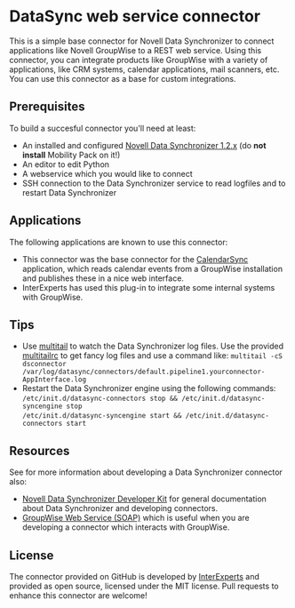 DataSync web service connector
==============================

This is a simple base connector for Novell Data Synchronizer to connect applications like Novell GroupWise to a REST web service. Using this connector, you can integrate products like GroupWise with a variety of applications, like CRM systems, calendar applications, mail scanners, etc. You can use this connector as a base for custom integrations.

Prerequisites
-------------

To build a succesful connector you'll need at least:

* An installed and configured [Novell Data Synchronizer 1.2.x](http://download.novell.com/Download?buildid=AwGj_CBABEI~) (do **not install** Mobility Pack on it!)
* An editor to edit Python
* A webservice which you would like to connect
* SSH connection to the Data Synchronizer service to read logfiles and to restart Data Synchronizer

Applications
------------

The following applications are known to use this connector:

* This connector was the base connector for the [CalendarSync](http://www.interexperts.nl/english/solutions/data-synchronizer-connectors/calendarsync) application, which reads calendar events from a GroupWise installation and publishes these in a nice web interface.
* InterExperts has used this plug-in to integrate some internal systems with GroupWise.

Tips
----

* Use [multitail](http://www.vanheusden.com/multitail/) to watch the Data Synchronizer log files.
  Use the provided [multitailrc](contrib/multitailrc) to get fancy log files and use a command like:
  `multitail -cS dsconnector /var/log/datasync/connectors/default.pipeline1.yourconnector-AppInterface.log`
* Restart the Data Synchronizer engine using the following commands:  
  `/etc/init.d/datasync-connectors stop && /etc/init.d/datasync-syncengine stop`  
  `/etc/init.d/datasync-syncengine start && /etc/init.d/datasync-connectors start`

Resources
---------

See for more information about developing a Data Synchronizer connector also:

* [Novell Data Synchronizer Developer Kit](https://www.novell.com/developer/ndk/datasynchronizer.html) for general documentation about
  Data Synchronizer and developing connectors.
* [GroupWise Web Service (SOAP)](https://www.novell.com/developer/ndk/groupwise/groupwise_web_service_%28soap%29.html) which is useful
  when you are developing a connector which interacts with GroupWise.

License
-------

The connector provided on GitHub is developed by [InterExperts](http://www.interexperts.nl/) and provided as open source, licensed under the MIT license. Pull requests to enhance this connector are welcome!
